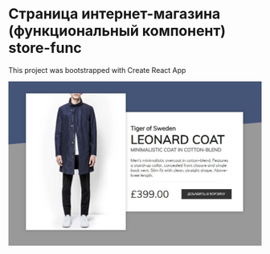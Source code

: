 # Страница интернет-магазина (функциональный компонент) store-func

This project was bootstrapped with Create React App

<img width="1199" alt="store-func-screenshot" src="https://github.com/Mali-zi/store-func/blob/master/img/screenshot.JPG">